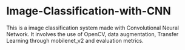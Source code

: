 # Image-Classification-with-CNN
This is a image classification system made with Convolutional Neural Network. It involves the use of OpenCV, data augmentation, Transfer Learning through mobilenet_v2 and evaluation metrics.
